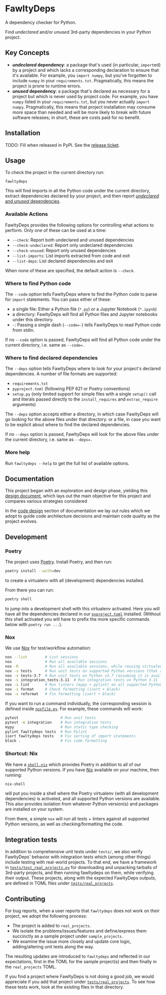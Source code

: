 # FawltyDeps

A dependency checker for Python.

Find _undeclared_ and/or _unused_ 3rd-party dependencies in your Python project.

## Key Concepts
- ***undeclared* dependency**: a package that's used (in particular, `import`ed) by a project and which lacks a corresponding declaration to ensure that it's available.
For example, you `import numpy`, but you've forgotten to include `numpy` in your `requirements.txt`.
Pragmatically, this means the project is prone to runtime errors.
- ***unused* dependency**: a package that's declared as necessary for a project but which is never used by project code. 
For example, you have `numpy` listed in your `requirements.txt`, but you never actually `import numpy`.
Pragmatically, this means that project installation may consume more space than needed and will be more likely to break with future software releases; in short, these are costs paid for no benefit.

## Installation

TODO: Fill when released in PyPI. See the [release ticket](https://github.com/tweag/FawltyDeps/issues/100).

## Usage

To check the project in the current directory run:

```
fawltydeps
```

This will find imports in all the Python code under the current directory, 
extract dependencies declared by your project, and then report
[_undeclared_ and _unused_ dependencies](#key-concepts).

### Available Actions

FawltyDeps provides the following options for controlling what actions to perform. Only
one of these can be used at a time:

- `--check`: Report both undeclared and unused dependencies
- `--check-undeclared`: Report only undeclared dependencies
- `--check-unused`: Report only unused dependencies
- `--list-imports`: List imports extracted from code and exit
- `--list-deps`: List declared dependencies and exit

When none of these are specified, the default action is `--check`.

### Where to find Python code

The `--code` option tells FawltyDeps where to find the Python code to parse for
`import` statements. You can pass either of these:

- a single file: Either a Python file (`*.py`) or a Jupyter Notebook (`*.ipynb`)
- a directory: FawltyDeps will find all Python files and Jupyter notebooks under this directory.
- `-`: Passing a single dash (`--code=-`) tells FawltyDeps to read Python code
  from stdin.

If no `--code` option is passed, FawltyDeps will find all Python code under the
current directory, i.e. same as `--code=.`

### Where to find declared dependencies

The `--deps` option tells FawltyDeps where to look for your project's declared
dependencies. A number of file formats are supported:

- `requirements.txt`
- `pyproject.toml` (following PEP 621 or Poetry conventions)
- `setup.py` (only limited support for simple files with a single `setup()`
  call and literals passed directly to the `install_requires` and
  `extras_require` arguments)

The `--deps` option accepts either a directory, in which case FawltyDeps will go
looking for the above files under that directory. or a file, in case you want to
be explicit about where to find the declared dependencies.

If no `--deps` option is passed, FawltyDeps will look for the above files under
the current directory, i.e. same as `--deps=.`

### More help

Run `fawltydeps --help` to get the full list of available options.

## Documentation

This project began with an exploration and design phase, yielding this [design document](./docs/DesignDoc.md), which lays out the main objective for this project and compares various strategies considered

In the [code design](./docs/CodeDesign.md) section of documentation we lay out rules which we adopt to guide code architecture decisions and maintain code quality as the project evolves.

## Development

### Poetry

The project uses [Poetry](https://python-poetry.org/). Install Poetry, and then
run:

```sh
poetry install --with=dev
```

to create a virtualenv with all (development) dependencies installed.

From there you can run:

```sh
poetry shell
```

to jump into a development shell with this virtualenv activated. Here you will
have all the dependencies declared in our [`pyproject.toml`](./pyproject.toml)
installed. (Without this shell activated you will have to prefix the more
specific commands below with `poetry run ...`).

### Nox

We use [Nox](https://nox.thea.codes/en/stable/) for test/workflow automation:

```sh
nox --list        # List sessions
nox               # Run all available sessions
nox -R            # Run all available sessions, while reusing virtualenvs (i.e. faster)
nox -s tests      # Run unit tests on supported Python versions (that are available)
nox -s tests-3.7  # Run unit tests on Python v3.7 (assuming it is available locally)
nox -s integration_tests-3.11  # Run integration tests on Python 3.11
nox -s lint       # Run linters (mypy + pylint) on all supported Python versions
nox -s format     # Check formatting (isort + black)
nox -s reformat   # Fix formatting (isort + black)
```

If you want to run a command individually, the corresponding session is defined inside
[`noxfile.py`](./noxfile.py). For example, these
commands will work:

```sh
pytest                   # Run unit tests
pytest -m integration    # Run integration tests
mypy                     # Run static type checking
pylint fawltydeps tests  # Run Pylint
isort fawltydeps tests   # Fix sorting of import statements
black .                  # Fix code formatting
```

### Shortcut: Nix

We have a [`shell.nix`](./shell.nix) which provides Poetry in addition to all of
our supported Python versions. If you have [Nix](https://nixos.org) available
on your machine, then running:

```sh
nix-shell
```

will put you inside a shell where the Poetry virtualenv (with all development
dependencies) is activated, and all supported Python versions are available.
This also provides isolation from whatever Python version(s) and packages are
installed on your system.

From there, a simple `nox` will run all tests + linters against all supported
Python versions, as well as checking/formatting the code.

## Integration tests

In addition to comprehensive unit tests under `tests/`, we also verify
FawltyDeps' behavior with integration tests which (among other things) include
testing with real-world projects. To that end, we have a framework in
[`tests/test_real_projects.py`](./tests/test_real_projects.py) for downloading
and unpacking tarballs of 3rd-party projects, and then running fawltydeps on them,
while verifying their output. These projects, along with the expected FawltyDeps
outputs, are defined in TOML files under
[`tests/real_projects`](./tests/real_projects).

## Contributing
For bug reports, when a user reports that `fawltydeps` does not work on their project, we adopt the following process:

- The project is added to `real_projects`.
- We isolate the problems/issues/features and define/express them succinctly as a sample project under `sample_projects`.
- We examine the issue more closely and update core logic, adding/altering unit tests along the way.

The resulting updates are introduced to `fawltydeps` and reflected in our expectations, first in the TOML for the sample project(s) and then finally in the `real_projects` TOML.

If you find a project where FawltyDeps is not doing a good job, we would appreciate
if you add that project under [`tests/real_projects`](./tests/real_projects).
To see how these tests work, look at the existing files in that directory.


